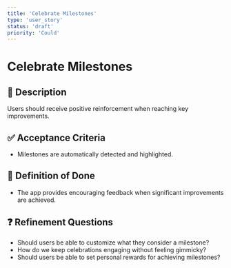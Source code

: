 ```yaml
---
title: 'Celebrate Milestones'
type: 'user_story'
status: 'draft'
priority: 'Could'
---
```


# Celebrate Milestones

## 📌 Description

Users should receive positive reinforcement when reaching key improvements.

## ✅ Acceptance Criteria

- Milestones are automatically detected and highlighted.

## 🎯 Definition of Done

- The app provides encouraging feedback when significant improvements are achieved.

## ❓ Refinement Questions

- Should users be able to customize what they consider a milestone?
- How do we keep celebrations engaging without feeling gimmicky?
- Should users be able to set personal rewards for achieving milestones?
